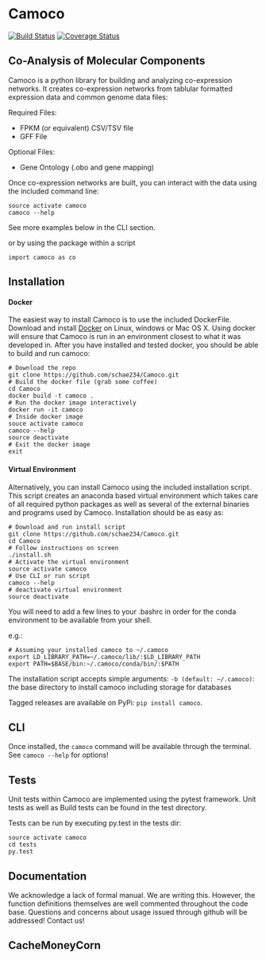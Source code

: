 Camoco
======
[![Build Status](https://travis-ci.org/schae234/Camoco.svg?branch=master)](https://travis-ci.org/schae234/Camoco)
[![Coverage Status](https://coveralls.io/repos/schae234/Camoco/badge.svg?branch=master&service=github)](https://coveralls.io/github/schae234/Camoco?branch=master)


Co-Analysis of Molecular Components
-----------------------------------

Camoco is a python library for building and analyzing co-expression networks.
It creates co-expression networks from tablular formatted expression data and
common genome data files:

Required Files:
+ FPKM (or equivalent) CSV/TSV file
+ GFF File

Optional Files:
+ Gene Ontology (.obo and gene mapping)

Once co-expression networks are built, you can interact with the data using
the included command line:

```
source activate camoco
camoco --help
```
See more examples below in the CLI section.

or by using the package within a script
```
import camoco as co
```

Installation
------------
#### Docker
The easiest way to install Camoco is to use the included DockerFile. Download and
install [Docker](https://www.docker.com) on Linux, windows or Mac OS X. Using
docker will ensure that Camoco is run in an environment closest to what it was
developed in. After you have installed and tested docker, you should be able to
build and run camoco:

```
# Download the repo
git clone https://github.com/schae234/Camoco.git
# Build the docker file (grab some coffee)
cd Camoco
docker build -t camoco .
# Run the docker image interactively
docker run -it camoco
# Inside docker image
souce activate camoco
camoco --help
source deactivate
# Exit the docker image
exit
``` 

#### Virtual Environment
Alternatively, you can install Camoco using the included installation script.
This script creates an anaconda based virtual environment which takes care of
all required python packages as well as several of the external binaries and 
programs used by Camoco. Installation should be as easy as:

```
# Download and run install script
git clone https://github.com/schae234/Camoco.git
cd Camoco
# Follow instructions on screen
./install.sh
# Activate the virtual environment
source activate camoco
# Use CLI or run script
camoco --help
# deactivate virtual environment
source deactivate
```

You will need to add a few lines to your .bashrc in order for the conda environment
to be available from your shell.


e.g.:
```
# Assuming your installed camoco to ~/.camoco
export LD_LIBRARY_PATH=~/.camoco/lib/:$LD_LIBRARY_PATH
export PATH=$BASE/bin:~/.camoco/conda/bin/:$PATH
```

The installation script accepts simple arguments:
`-b (default: ~/.camoco)`: the base directory to install camoco including storage for databases

Tagged releases are available on PyPi: `pip install camoco`.

CLI
---
Once installed, the `camoco` command will be available through the terminal. See `camoco --help` for options!


Tests
-----
Unit tests within Camoco are implemented using the pytest framework. Unit tests
as well as Build tests can be found in the test directory.

Tests can be run by executing py.test in the tests dir:

```
source activate camoco
cd tests
py.test
```

Documentation
-------------
We acknowledge a lack of formal manual. We are writing this. However, the function definitions
themselves are well commented throughout the code base. Questions and concerns about usage issued
through github will be addressed! Contact us!

CacheMoneyCorn
--------------
